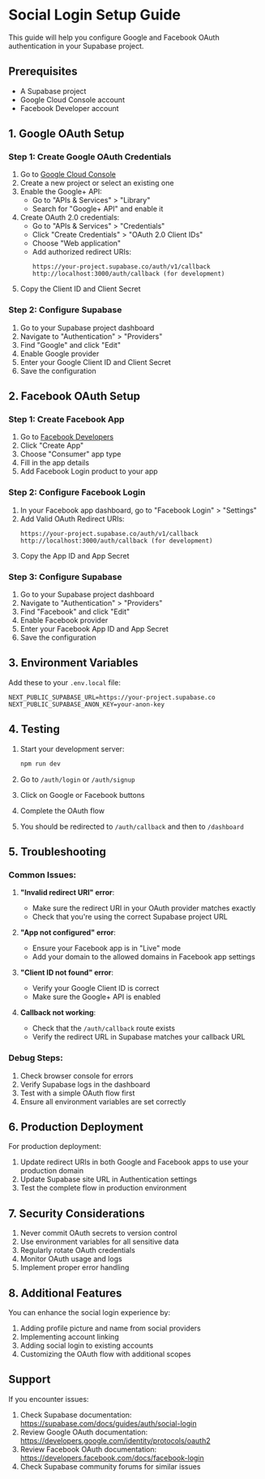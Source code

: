 # Social Login Setup Guide

This guide will help you configure Google and Facebook OAuth authentication in your Supabase project.

## Prerequisites

- A Supabase project
- Google Cloud Console account
- Facebook Developer account

## 1. Google OAuth Setup

### Step 1: Create Google OAuth Credentials

1. Go to [Google Cloud Console](https://console.cloud.google.com/)
2. Create a new project or select an existing one
3. Enable the Google+ API:
   - Go to "APIs & Services" > "Library"
   - Search for "Google+ API" and enable it
4. Create OAuth 2.0 credentials:
   - Go to "APIs & Services" > "Credentials"
   - Click "Create Credentials" > "OAuth 2.0 Client IDs"
   - Choose "Web application"
   - Add authorized redirect URIs:
     ```
     https://your-project.supabase.co/auth/v1/callback
     http://localhost:3000/auth/callback (for development)
     ```
5. Copy the Client ID and Client Secret

### Step 2: Configure Supabase

1. Go to your Supabase project dashboard
2. Navigate to "Authentication" > "Providers"
3. Find "Google" and click "Edit"
4. Enable Google provider
5. Enter your Google Client ID and Client Secret
6. Save the configuration

## 2. Facebook OAuth Setup

### Step 1: Create Facebook App

1. Go to [Facebook Developers](https://developers.facebook.com/)
2. Click "Create App"
3. Choose "Consumer" app type
4. Fill in the app details
5. Add Facebook Login product to your app

### Step 2: Configure Facebook Login

1. In your Facebook app dashboard, go to "Facebook Login" > "Settings"
2. Add Valid OAuth Redirect URIs:
   ```
   https://your-project.supabase.co/auth/v1/callback
   http://localhost:3000/auth/callback (for development)
   ```
3. Copy the App ID and App Secret

### Step 3: Configure Supabase

1. Go to your Supabase project dashboard
2. Navigate to "Authentication" > "Providers"
3. Find "Facebook" and click "Edit"
4. Enable Facebook provider
5. Enter your Facebook App ID and App Secret
6. Save the configuration

## 3. Environment Variables

Add these to your `.env.local` file:

```env
NEXT_PUBLIC_SUPABASE_URL=https://your-project.supabase.co
NEXT_PUBLIC_SUPABASE_ANON_KEY=your-anon-key
```

## 4. Testing

1. Start your development server:
   ```bash
   npm run dev
   ```

2. Go to `/auth/login` or `/auth/signup`
3. Click on Google or Facebook buttons
4. Complete the OAuth flow
5. You should be redirected to `/auth/callback` and then to `/dashboard`

## 5. Troubleshooting

### Common Issues:

1. **"Invalid redirect URI" error**:
   - Make sure the redirect URI in your OAuth provider matches exactly
   - Check that you're using the correct Supabase project URL

2. **"App not configured" error**:
   - Ensure your Facebook app is in "Live" mode
   - Add your domain to the allowed domains in Facebook app settings

3. **"Client ID not found" error**:
   - Verify your Google Client ID is correct
   - Make sure the Google+ API is enabled

4. **Callback not working**:
   - Check that the `/auth/callback` route exists
   - Verify the redirect URL in Supabase matches your callback URL

### Debug Steps:

1. Check browser console for errors
2. Verify Supabase logs in the dashboard
3. Test with a simple OAuth flow first
4. Ensure all environment variables are set correctly

## 6. Production Deployment

For production deployment:

1. Update redirect URIs in both Google and Facebook apps to use your production domain
2. Update Supabase site URL in Authentication settings
3. Test the complete flow in production environment

## 7. Security Considerations

1. Never commit OAuth secrets to version control
2. Use environment variables for all sensitive data
3. Regularly rotate OAuth credentials
4. Monitor OAuth usage and logs
5. Implement proper error handling

## 8. Additional Features

You can enhance the social login experience by:

1. Adding profile picture and name from social providers
2. Implementing account linking
3. Adding social login to existing accounts
4. Customizing the OAuth flow with additional scopes

## Support

If you encounter issues:

1. Check Supabase documentation: https://supabase.com/docs/guides/auth/social-login
2. Review Google OAuth documentation: https://developers.google.com/identity/protocols/oauth2
3. Review Facebook OAuth documentation: https://developers.facebook.com/docs/facebook-login
4. Check Supabase community forums for similar issues 